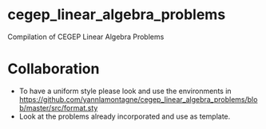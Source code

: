 # cegep_linear_algebra_problems
Compilation of CEGEP Linear Algebra Problems

# Collaboration
* To have a uniform style please look and use the environments in https://github.com/yannlamontagne/cegep_linear_algebra_problems/blob/master/src/format.sty
* Look at the problems already incorporated and use as template.
